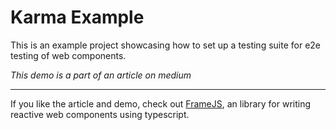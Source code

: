 # Karma Example

This is an example project showcasing how to set up a testing suite for e2e testing of web components.

*This demo is a part of an article on medium*

--- 

If you like the article and demo, check out [FrameJS](https://github.com/framejs/framejs), an library for writing reactive web components using typescript.
